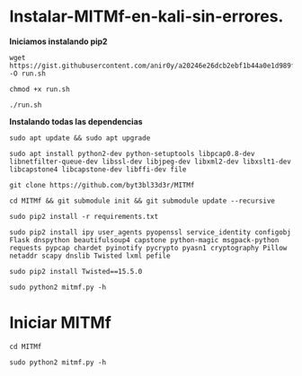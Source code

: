# Instalar-MITMf-en-kali-sin-errores.
**Iniciamos instalando pip2**
```
wget https://gist.githubusercontent.com/anir0y/a20246e26dcb2ebf1b44a0e1d989f5d1/raw/a9908e5dd147f0b6eb71ec51f9845fafe7fb8a7f/pip2%2520install -O run.sh 
```
```
chmod +x run.sh
```
```
./run.sh
```
**Instalando todas las dependencias**
```
sudo apt update && sudo apt upgrade
```
```
sudo apt install python2-dev python-setuptools libpcap0.8-dev libnetfilter-queue-dev libssl-dev libjpeg-dev libxml2-dev libxslt1-dev libcapstone4 libcapstone-dev libffi-dev file
```
```
git clone https://github.com/byt3bl33d3r/MITMf
```
```
cd MITMf && git submodule init && git submodule update --recursive
```
```
sudo pip2 install -r requirements.txt
```
```
sudo pip2 install ipy user_agents pyopenssl service_identity configobj Flask dnspython beautifulsoup4 capstone python-magic msgpack-python requests pypcap chardet pyinotify pycrypto pyasn1 cryptography Pillow netaddr scapy dnslib Twisted lxml pefile
```
```
sudo pip2 install Twisted==15.5.0
```
```
sudo python2 mitmf.py -h
```
# Iniciar MITMf

```
cd MITMf
```
```
sudo python2 mitmf.py -h
```

